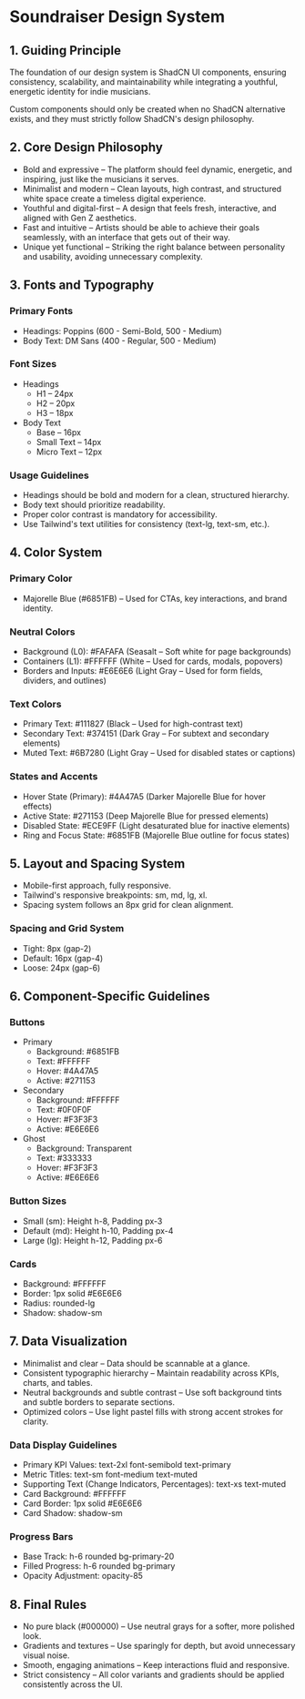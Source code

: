 # Soundraiser Design System

## 1. Guiding Principle

The foundation of our design system is ShadCN UI components, ensuring consistency, scalability, and maintainability while integrating a youthful, energetic identity for indie musicians.

Custom components should only be created when no ShadCN alternative exists, and they must strictly follow ShadCN's design philosophy.

## 2. Core Design Philosophy

- Bold and expressive – The platform should feel dynamic, energetic, and inspiring, just like the musicians it serves.
- Minimalist and modern – Clean layouts, high contrast, and structured white space create a timeless digital experience.
- Youthful and digital-first – A design that feels fresh, interactive, and aligned with Gen Z aesthetics.
- Fast and intuitive – Artists should be able to achieve their goals seamlessly, with an interface that gets out of their way.
- Unique yet functional – Striking the right balance between personality and usability, avoiding unnecessary complexity.

## 3. Fonts and Typography

### Primary Fonts

- Headings: Poppins (600 - Semi-Bold, 500 - Medium)
- Body Text: DM Sans (400 - Regular, 500 - Medium)

### Font Sizes

- Headings
  - H1 – 24px
  - H2 – 20px
  - H3 – 18px
- Body Text
  - Base – 16px
  - Small Text – 14px
  - Micro Text – 12px

### Usage Guidelines

- Headings should be bold and modern for a clean, structured hierarchy.
- Body text should prioritize readability.
- Proper color contrast is mandatory for accessibility.
- Use Tailwind's text utilities for consistency (text-lg, text-sm, etc.).

## 4. Color System

### Primary Color

- Majorelle Blue (#6851FB) – Used for CTAs, key interactions, and brand identity.

### Neutral Colors

- Background (L0): #FAFAFA (Seasalt – Soft white for page backgrounds)
- Containers (L1): #FFFFFF (White – Used for cards, modals, popovers)
- Borders and Inputs: #E6E6E6 (Light Gray – Used for form fields, dividers, and outlines)

### Text Colors

- Primary Text: #111827 (Black – Used for high-contrast text)
- Secondary Text: #374151 (Dark Gray – For subtext and secondary elements)
- Muted Text: #6B7280 (Light Gray – Used for disabled states or captions)

### States and Accents

- Hover State (Primary): #4A47A5 (Darker Majorelle Blue for hover effects)
- Active State: #271153 (Deep Majorelle Blue for pressed elements)
- Disabled State: #ECE9FF (Light desaturated blue for inactive elements)
- Ring and Focus State: #6851FB (Majorelle Blue outline for focus states)

## 5. Layout and Spacing System

- Mobile-first approach, fully responsive.
- Tailwind's responsive breakpoints: sm, md, lg, xl.
- Spacing system follows an 8px grid for clean alignment.

### Spacing and Grid System

- Tight: 8px (gap-2)
- Default: 16px (gap-4)
- Loose: 24px (gap-6)

## 6. Component-Specific Guidelines

### Buttons

- Primary
  - Background: #6851FB
  - Text: #FFFFFF
  - Hover: #4A47A5
  - Active: #271153
- Secondary
  - Background: #FFFFFF
  - Text: #0F0F0F
  - Hover: #F3F3F3
  - Active: #E6E6E6
- Ghost
  - Background: Transparent
  - Text: #333333
  - Hover: #F3F3F3
  - Active: #E6E6E6

### Button Sizes

- Small (sm): Height h-8, Padding px-3
- Default (md): Height h-10, Padding px-4
- Large (lg): Height h-12, Padding px-6

### Cards

- Background: #FFFFFF
- Border: 1px solid #E6E6E6
- Radius: rounded-lg
- Shadow: shadow-sm

## 7. Data Visualization

- Minimalist and clear – Data should be scannable at a glance.
- Consistent typographic hierarchy – Maintain readability across KPIs, charts, and tables.
- Neutral backgrounds and subtle contrast – Use soft background tints and subtle borders to separate sections.
- Optimized colors – Use light pastel fills with strong accent strokes for clarity.

### Data Display Guidelines

- Primary KPI Values: text-2xl font-semibold text-primary
- Metric Titles: text-sm font-medium text-muted
- Supporting Text (Change Indicators, Percentages): text-xs text-muted
- Card Background: #FFFFFF
- Card Border: 1px solid #E6E6E6
- Card Shadow: shadow-sm

### Progress Bars

- Base Track: h-6 rounded bg-primary-20
- Filled Progress: h-6 rounded bg-primary
- Opacity Adjustment: opacity-85

## 8. Final Rules

- No pure black (#000000) – Use neutral grays for a softer, more polished look.
- Gradients and textures – Use sparingly for depth, but avoid unnecessary visual noise.
- Smooth, engaging animations – Keep interactions fluid and responsive.
- Strict consistency – All color variants and gradients should be applied consistently across the UI. 